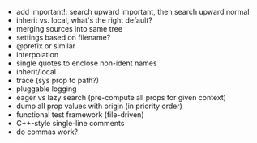   - add important!: search upward important, then search upward normal
  - inherit vs. local, what's the right default?
  - merging sources into same tree
  - settings based on filename?
  - @prefix or similar
  - interpolation
  - single quotes to enclose non-ident names
  - inherit/local
  - trace (sys prop to path?)
  - pluggable logging
  - eager vs lazy search (pre-compute all props for given context)
  - dump all prop values with origin (in priority order)
  - functional test framework (file-driven)
  - C++-style single-line comments
  - do commas work?
